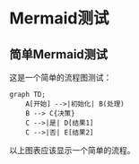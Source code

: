 # Mermaid测试


## 简单Mermaid测试

这是一个简单的流程图测试：

```mermaid
graph TD;
    A[开始] -->|初始化| B(处理)
    B --> C{决策}
    C -->|是| D[结果1]
    C -->|否| E[结果2]
```

以上图表应该显示一个简单的流程。 
